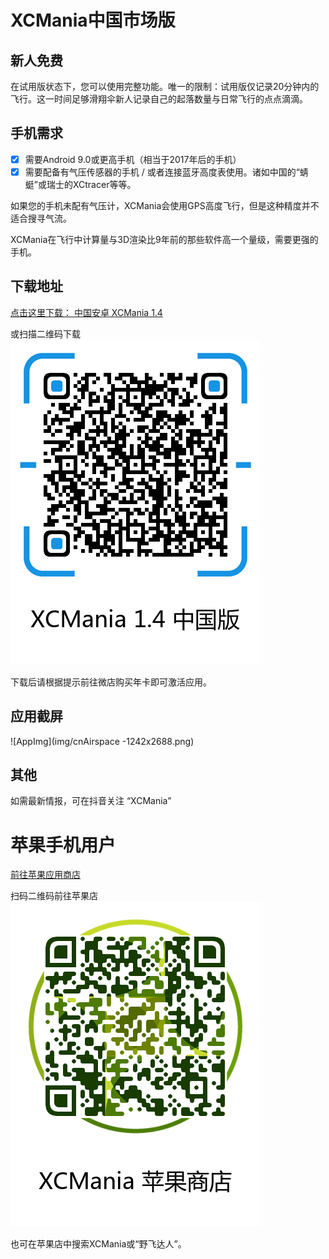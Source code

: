 # XCMania中国市场版
 
## 新人免费

在试用版状态下，您可以使用完整功能。唯一的限制：试用版仅记录20分钟内的飞行。这一时间足够滑翔伞新人记录自己的起落数量与日常飞行的点点滴滴。


## 手机需求

- [x] 需要Android 9.0或更高手机（相当于2017年后的手机）
- [x] 需要配备有气压传感器的手机 / 或者连接蓝牙高度表使用。诸如中国的“蜻蜓”或瑞士的XCtracer等等。

如果您的手机未配有气压计，XCMania会使用GPS高度飞行，但是这种精度并不适合搜寻气流。

XCMania在飞行中计算量与3D渲染比9年前的那些软件高一个量级，需要更强的手机。

## 下载地址

[点击这里下载： 中国安卓 XCMania 1.4](https://xcm1.s3-ap-southeast-1.amazonaws.com/china/xcm-china.1.4.apk)

或扫描二维码下载
![AppStore](img/android1.4.png)

下载后请根据提示前往微店购买年卡即可激活应用。

## 应用截屏

![AppImg](img/cnAirspace -1242x2688.png)

## 其他

如需最新情报，可在抖音关注 “XCMania”

# 苹果手机用户 

[前往苹果应用商店](https://apps.apple.com/app/xcmania/id1494610953?mt=8)

扫码二维码前往苹果店
![AppStore](img/cn-appstore.png)

也可在苹果店中搜索XCMania或“野飞达人”。
